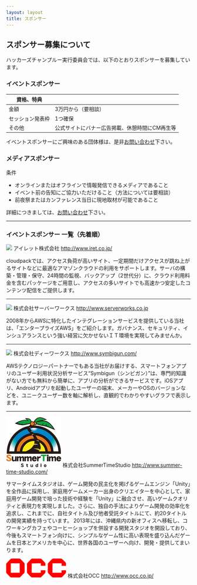 ```yaml
---
layout: layout
title: スポンサー
---
```



スポンサー募集について
--------------------------------------------------------------------------------

ハッカーズチャンプルー実行委員会では、以下のとおりスポンサーを募集しています。

### イベントスポンサー

資格、特典       |                            |
---------------- | -------------------------- |
金額             | 3万円から（要相談）        |
セッション発表枠 | 1つ確保                    |
その他           | 公式サイトにバナー広告掲載、休憩時間にCM再生等 |

イベントスポンサーにご興味のある団体様は、是非[お問い合わせ](https://docs.google.com/forms/d/1MGJ4bVv8hpyXeLjvcGzZDpl838ZGHPA_plLqX_BJSbA/viewform)下さい。


### メディアスポンサー

条件

* オンラインまたはオフラインで情報発信できるメディアであること
* イベント前の告知にご協力いただけること（方法については要相談）
* 前夜祭またはカンファレンス当日に現地取材が可能であること

詳細につきましては、[お問い合わせ](https://docs.google.com/forms/d/1MGJ4bVv8hpyXeLjvcGzZDpl838ZGHPA_plLqX_BJSbA/viewform)下さい。

-----

### イベントスポンサー 一覧（先着順）
![](http://cdn.aws-plus.com/images/logo.gif) アイレット株式会社 http://www.iret.co.jp/

cloudpackでは、アクセス負荷が高いサイト、一定期間だけアクセスが跳ね上がるサイトなどに最適なアマゾンクラウドの利用をサポートします。サーバの構築・管理・保守、24時間の監視、バックアップ（2世代分）に、クラウド利用料金を含むパッケージをご用意し、アクセスの多いサイトでも高速かつ安定したコンテンツ配信をご提供します。

-----

![](http://www.serverworks.co.jp/wp-content/themes/wag/img/common/logo.gif) 株式会社サーバーワークス http://www.serverworks.co.jp

2008年からAWSに特化したインテグレーションサービスを提供している当社は、「エンタープライズAWS」をご紹介します。ガバナンス、セキュリティ、インシュアランスという強い経営に欠かせないＩＴ環境を実現してみませんか。

-----

![](http://www.symbigun.com/img/logo.png) 株式会社ディーワークス http://www.symbigun.com/

AWSテクノロジーパートナーでもある当社がお届けする、スマートフォンアプリのユーザー利用状況分析サービス“Symbigun（シンビガン）”は、専門的知識がない方でも無料から簡単に、アプリの分析ができるサービスです。iOSアプリ、Androidアプリを起動したユーザーの端末、メーカーやOSのバージョンなどを、ユニークユーザー数を軸に解析し、直観的でわかりやすいグラフで表示します。

-----

![](img/logo_SummerTimeStudio.png) 株式会社SummerTimeStudio http://www.summer-time-studio.com/

サマータイムスタジオは、ゲーム開発の民主化を掲げるゲームエンジン「Unity」を全作品に採用し、家庭用ゲームメーカー出身のクリエイターを中心として、家庭用ゲーム開発で培った技術や経験を「Unity」に融合させ、高いゲームクオリティと表現力を実現しました。さらに、独自の手法によりゲーム開発の効率化を追求し、これまでに、自社タイトル及び他者受託タイトルにて、約20タイトルの開発実績を持っています。
2013年には、沖縄県内の新オフィスへ移転し、コワーキングカフェやコーヒーショップを併設する開発スタジオを開設しており、今後もスマートフォン向けに、シンプルなゲーム性に高い表現を盛り込んだゲームを日本とアメリカを中心に、世界各国のユーザーへ向け、開発・提供してまいります。

![](img/OCC_logo.gif) 株式会社OCC http://www.occ.co.jp/
